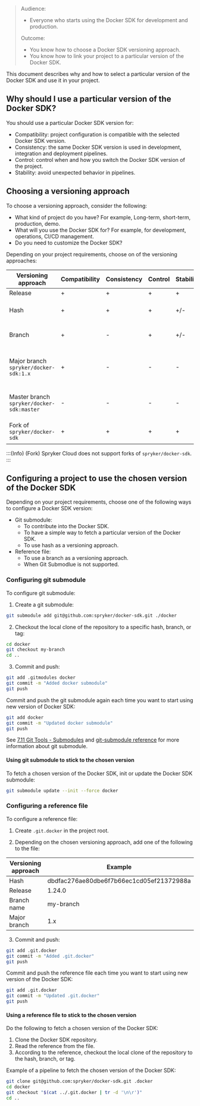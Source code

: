> Audience:
>
> - Everyone who starts using the Docker SDK for development and production.
>
> Outcome:
> - You know how to choose a Docker SDK versioning approach.
> - You know how to link your project to a particular version of the Docker SDK.



This document describes why and how to select a particular version of the Docker SDK and use it in your project.


## Why should I use a particular version of the Docker SDK?

You should use a particular Docker SDK version for:
- Compatibility: project configuration is compatible with the selected Docker SDK version.
- Consistency: the same Docker SDK version is used in development, integration and deployment pipelines.
- Control: control when and how you switch the Docker SDK version of the project.
- Stability: avoid unexpected behavior in pipelines.

## Choosing a versioning approach

To choose a versioning approach, consider the following:
- What kind of project do you have? For example, Long-term, short-term, production, demo.
- What will you use the Docker SDK for? For example, for development, operations, CI/CD management.
- Do you need to customize the Docker SDK?

Depending on your project requirements, choose on of the versioning approaches:

| Versioning approach | Compatibility | Consistency | Control | Stability | Cases |
|---|---|---|---|---|---|
| Release | + | + | + | + | Live projects. |
| Hash | + | + | + | +/- | Contributing into the Docker SDK. |
| Branch | + | - | + | +/- | Contributing into the Docker SDK. |
| Major branch `spryker/docker-sdk:1.x` | + | - | - | - | Demo projects. Backward compatibility checks. |
| Master branch `spryker/docker-sdk:master` | - | - | - | - | Short-term demo projects. Quick start. |
| Fork of `spryker/docker-sdk` | + | + | + | +  | Customization of the Docker SDK. |

:::(Info) (Fork)
Spryker Cloud does not support forks of `spryker/docker-sdk`.
:::

## Сonfiguring a project to use the chosen version of the Docker SDK

Depending on your project requirements, choose one of the following ways to configure a Docker SDK version:

* Git submodule:
  * To contribute into the Docker SDK.
  * To have a simple way to fetch a particular version of the Docker SDK.
  * To use hash as a versioning approach.
* Reference file:
  * To use a branch as a versioning approach.
  * When Git Submodlue is not supported.

### Configuring git submodule

To configure git submodule:

1. Create a git submodule:
```bash
git submodule add git@github.com:spryker/docker-sdk.git ./docker
```

2. Checkout the local clone of the repository to a specific hash, branch, or tag:
```bash
cd docker
git checkout my-branch
cd ..
```

3. Commit and push:
```bash
git add .gitmodules docker
git commit -m "Added docker submodule"
git push
```

Commit and push the git submodule again each time you want to start using new version of Docker SDK:
```bash
git add docker
git commit -m "Updated docker submodule"
git push
```

See [7.11 Git Tools - Submodules](https://www.git-scm.com/book/en/v2/Git-Tools-Submodules) and [git-submodule reference](https://git-scm.com/docs/git-submodule) for more information about git submodule.


#### Using git submodule to stick to the chosen version

To fetch a chosen version of the Docker SDK, init or update the Docker SDK submodule:
```bash
git submodule update --init --force docker
```



### Configuring a reference file

To configure a reference file:

1. Create `.git.docker` in the project root.

2. Depending on the chosen versioning approach, add one of the following to the file:

|Versioning approach | Example |
|---|---|
|Hash|dbdfac276ae80dbe6f7b66ec1cd05ef21372988a|
|Release|1.24.0|
|Branch name|my-branch|
|Major branch|1.x|



3. Commit and push:
```bash
git add .git.docker
git commit -m "Added .git.docker"
git push
```

Commit and push the reference file each time you want to start using new version of the Docker SDK:
```bash
git add .git.docker
git commit -m "Updated .git.docker"
git push
```

#### Using a reference file to stick to the chosen version

Do the following to fetch a chosen version of the Docker SDK:

  1. Clone the Docker SDK repository.
  2. Read the reference from the file.
  3. According to the reference, checkout the local clone of the repository to the hash, branch, or tag.

 Example of a pipeline to fetch the chosen version of the Docker SDK:
  ```bash
  git clone git@github.com:spryker/docker-sdk.git .docker
  cd docker
  git checkout "$(cat ../.git.docker | tr -d '\n\r')"
  cd ..
  ```